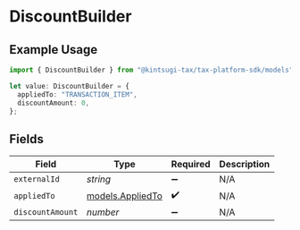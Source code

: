 # DiscountBuilder

## Example Usage

```typescript
import { DiscountBuilder } from "@kintsugi-tax/tax-platform-sdk/models";

let value: DiscountBuilder = {
  appliedTo: "TRANSACTION_ITEM",
  discountAmount: 0,
};
```

## Fields

| Field                                      | Type                                       | Required                                   | Description                                |
| ------------------------------------------ | ------------------------------------------ | ------------------------------------------ | ------------------------------------------ |
| `externalId`                               | *string*                                   | :heavy_minus_sign:                         | N/A                                        |
| `appliedTo`                                | [models.AppliedTo](../models/appliedto.md) | :heavy_check_mark:                         | N/A                                        |
| `discountAmount`                           | *number*                                   | :heavy_minus_sign:                         | N/A                                        |
